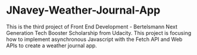 # JNavey-Weather-Journal-App
This is the third project of Front End Development - Bertelsmann Next Generation Tech Booster Scholarship from Udacity. This project is focusing how to implement asynchronous Javascript with the Fetch API and Web APIs to create a weather journal app. 
